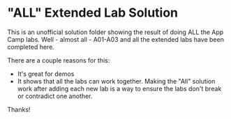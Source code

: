 # "ALL" Extended Lab Solution

This is an unofficial solution folder showing the result of doing ALL the App Camp labs. Well - almost all - A01-A03 and all the extended labs have been completed here.

There are a couple reasons for this:

 * It's great for demos
 * It shows that all the labs can work together. Making the "All" solution work after adding each new lab is a way to ensure the labs don't break or contradict one another.

Thanks!